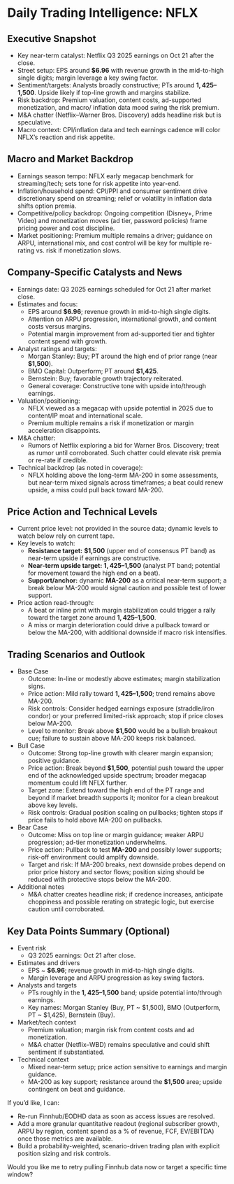 # Daily Trading Intelligence: NFLX

## Executive Snapshot
- Key near-term catalyst: Netflix Q3 2025 earnings on Oct 21 after the close.
- Street setup: EPS around **$6.96** with revenue growth in the mid-to-high single digits; margin leverage a key swing factor.
- Sentiment/targets: Analysts broadly constructive; PTs around **$1,425–$1,500**. Upside likely if top-line growth and margins stabilize.
- Risk backdrop: Premium valuation, content costs, ad-supported monetization, and macro/ inflation data mood swing the risk premium.
- M&A chatter (Netflix–Warner Bros. Discovery) adds headline risk but is speculative.
- Macro context: CPI/inflation data and tech earnings cadence will color NFLX’s reaction and risk appetite.

## Macro and Market Backdrop
- Earnings season tempo: NFLX early megacap benchmark for streaming/tech; sets tone for risk appetite into year-end.
- Inflation/household spend: CPI/PPI and consumer sentiment drive discretionary spend on streaming; relief or volatility in inflation data shifts option premia.
- Competitive/policy backdrop: Ongoing competition (Disney+, Prime Video) and monetization moves (ad tier, password policies) frame pricing power and cost discipline.
- Market positioning: Premium multiple remains a driver; guidance on ARPU, international mix, and cost control will be key for multiple re-rating vs. risk if monetization slows.

## Company-Specific Catalysts and News
- Earnings date: Q3 2025 earnings scheduled for Oct 21 after market close.
- Estimates and focus:
  - EPS around **$6.96**; revenue growth in mid-to-high single digits.
  - Attention on ARPU progression, international growth, and content costs versus margins.
  - Potential margin improvement from ad-supported tier and tighter content spend with growth.
- Analyst ratings and targets:
  - Morgan Stanley: Buy; PT around the high end of prior range (near **$1,500**).
  - BMO Capital: Outperform; PT around **$1,425**.
  - Bernstein: Buy; favorable growth trajectory reiterated.
  - General coverage: Constructive tone with upside into/through earnings.
- Valuation/positioning:
  - NFLX viewed as a megacap with upside potential in 2025 due to content/IP moat and international scale.
  - Premium multiple remains a risk if monetization or margin acceleration disappoints.
- M&A chatter:
  - Rumors of Netflix exploring a bid for Warner Bros. Discovery; treat as rumor until corroborated. Such chatter could elevate risk premia or re-rate if credible.
- Technical backdrop (as noted in coverage):
  - NFLX holding above the long-term MA-200 in some assessments, but near-term mixed signals across timeframes; a beat could renew upside, a miss could pull back toward MA-200.

## Price Action and Technical Levels
- Current price level: not provided in the source data; dynamic levels to watch below rely on current tape.
- Key levels to watch:
  - **Resistance target:** **$1,500** (upper end of consensus PT band) as near-term upside if earnings are constructive.
  - **Near-term upside target:** **$1,425–$1,500** (analyst PT band; potential for movement toward the high end on a beat).
  - **Support/anchor:** dynamic **MA-200** as a critical near-term support; a break below MA-200 would signal caution and possible test of lower support.
- Price action read-through:
  - A beat or inline print with margin stabilization could trigger a rally toward the target zone around **$1,425–$1,500**.
  - A miss or margin deterioration could drive a pullback toward or below the MA-200, with additional downside if macro risk intensifies.

## Trading Scenarios and Outlook
- Base Case
  - Outcome: In-line or modestly above estimates; margin stabilization signs.
  - Price action: Mild rally toward **$1,425–$1,500**; trend remains above MA-200.
  - Risk controls: Consider hedged earnings exposure (straddle/iron condor) or your preferred limited-risk approach; stop if price closes below MA-200.
  - Level to monitor: Break above **$1,500** would be a bullish breakout cue; failure to sustain above MA-200 keeps risk balanced.
- Bull Case
  - Outcome: Strong top-line growth with clearer margin expansion; positive guidance.
  - Price action: Break beyond **$1,500**, potential push toward the upper end of the acknowledged upside spectrum; broader megacap momentum could lift NFLX further.
  - Target zone: Extend toward the high end of the PT range and beyond if market breadth supports it; monitor for a clean breakout above key levels.
  - Risk controls: Gradual position scaling on pullbacks; tighten stops if price fails to hold above MA-200 on pullbacks.
- Bear Case
  - Outcome: Miss on top line or margin guidance; weaker ARPU progression; ad-tier monetization underwhelms.
  - Price action: Pullback to test **MA-200** and possibly lower supports; risk-off environment could amplify downside.
  - Target and risk: If MA-200 breaks, next downside probes depend on prior price history and sector flows; position sizing should be reduced with protective stops below the MA-200.
- Additional notes
  - M&A chatter creates headline risk; if credence increases, anticipate choppiness and possible rerating on strategic logic, but exercise caution until corroborated.

## Key Data Points Summary (Optional)
- Event risk
  - Q3 2025 earnings: Oct 21 after close.
- Estimates and drivers
  - EPS ~ **$6.96**; revenue growth in mid-to-high single digits.
  - Margin leverage and ARPU progression as key swing factors.
- Analysts and targets
  - PTs roughly in the **$1,425–$1,500** band; upside potential into/through earnings.
  - Key names: Morgan Stanley (Buy, PT ~ $1,500), BMO (Outperform, PT ~ $1,425), Bernstein (Buy).
- Market/tech context
  - Premium valuation; margin risk from content costs and ad monetization.
  - M&A chatter (Netflix–WBD) remains speculative and could shift sentiment if substantiated.
- Technical context
  - Mixed near-term setup; price action sensitive to earnings and margin guidance.
  - MA-200 as key support; resistance around the **$1,500** area; upside contingent on beat and guidance.

If you’d like, I can:
- Re-run Finnhub/EODHD data as soon as access issues are resolved.
- Add a more granular quantitative readout (regional subscriber growth, ARPU by region, content spend as a % of revenue, FCF, EV/EBITDA) once those metrics are available.
- Build a probability-weighted, scenario-driven trading plan with explicit position sizing and risk controls.

Would you like me to retry pulling Finnhub data now or target a specific time window?